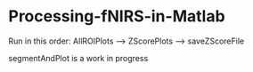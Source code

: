 # Processing-fNIRS-in-Matlab

Run in this order:
AllROIPlots --> ZScorePlots --> saveZScoreFile




segmentAndPlot is a work in progress
